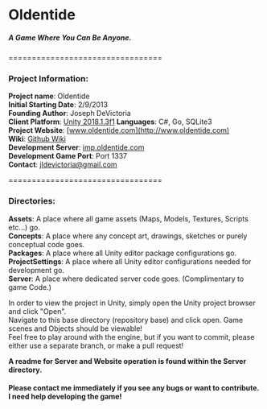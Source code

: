# Oldentide

##### A Game Where You Can Be Anyone.

=================================

### Project Information:

**Project name**: Oldentide<br>
**Initial Starting Date**: 2/9/2013<br>
**Founding Author**: Joseph DeVictoria<br>
**Client Platform**: [Unity 2018.1.3f1](https://unity3d.com/get-unity/download/archive)
**Languages**: C#, Go, SQLite3<br>
**Project Website**: [www.oldentide.com](http://www.oldentide.com)<br>
**Wiki**: [Github Wiki](https://github.com/Oldentide/Oldentide/wiki)<br>
**Development Server**: [imp.oldentide.com](imp.oldentide.com)<br>
**Development Game Port**: Port 1337<br>
**Contact**: jldevictoria@gmail.com

=================================

### Directories:

**Assets**:            A place where all game assets (Maps, Models, Textures, Scripts etc...) go.<br>
**Concepts**:          A place where any concept art, drawings, sketches or purely conceptual code goes.<br>
**Packages**:          A place where all Unity editor package configurations go.<br>
**ProjectSettings**:   A place where all Unity editor configurations needed for development go.<br>
**Server**:            A place where dedicated server code goes. (Complimentary to game Code.)<br>

In order to view the project in Unity, simply open the Unity project browser and click "Open".<br>
Navigate to this base directory (repository base) and click open.  Game scenes and Objects should be viewable!<br>
Feel free to play around with the engine, but if you want to commit, please either use a separate branch, or make a pull request!<br> 

**A readme for Server and Website operation is found within the Server directory.**<br>

#### Please contact me immediately if you see any bugs or want to contribute.  I need help developing the game!
